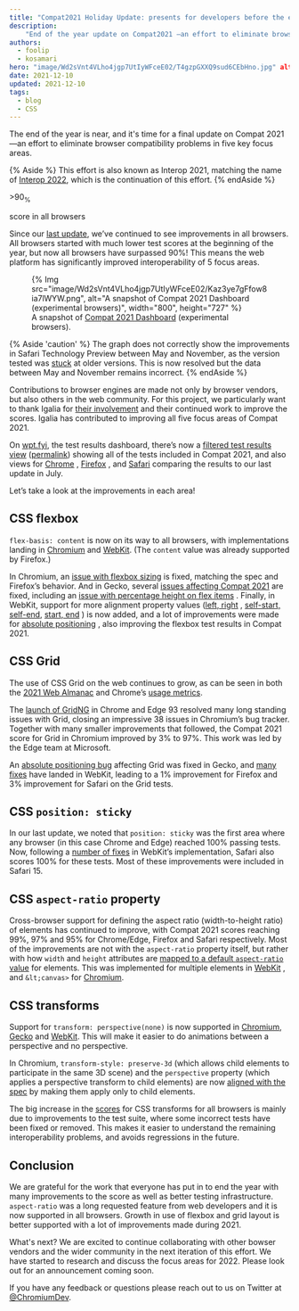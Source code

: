 ```yaml
---
title: "Compat2021 Holiday Update: presents for developers before the end of the year"
description:
    "End of the year update on Compat2021 —an effort to eliminate browser compatibility problems in five key focus areas: CSS Flexbox, CSS Grid, position: sticky, aspect-ratio, and CSS transforms."
authors:
  - foolip
  - kosamari 
hero: "image/Wd2sVnt4VLho4jgp7UtIyWFceE02/T4gzpGXXQ9sud6CEbHno.jpg" alt: "a hand holding a small box of presents with red ribbon." 
date: 2021-12-10 
updated: 2021-12-10 
tags:
  - blog
  - CSS
---
```


The end of the year is near, and it's time for a final update on Compat 2021—an effort to eliminate 
browser compatibility problems in five key focus areas.

{% Aside %}
This effort is also known as Interop 2021, matching the name of 
[Interop 2022](https://github.com/web-platform-tests/interop-2022), which is the continuation of 
this effort.
{% endAside %}

<div class="stats">
  <div class="stats__item">
    <p class="stats__figure"> >90<sub>%</sub></p>
    <p>score in all browsers</p>
  </div>
</div>

Since our [last update](https://web.dev/compat2021-midyear/), we’ve continued to see improvements 
in all browsers. All browsers started with much lower test scores at the beginning of the year, but 
now all browsers have surpassed 90%! This means the web platform has significantly improved 
interoperability of 5 focus areas. 

<figure class="w-figure">
{% Img src="image/Wd2sVnt4VLho4jgp7UtIyWFceE02/Kaz3ye7gFfow8ia7lWYW.png", alt="A snapshot of Compat 
2021 Dashboard (experimental browsers)", width="800", height="727" %}
  <figcaption class="w-figcaption">
    A snapshot of <a href="https://wpt.fyi/compat2021">Compat 2021 Dashboard</a> (experimental 
    browsers).
  </figcaption>
</figure>

{% Aside 'caution' %}
The graph does not correctly show the improvements in Safari Technology Preview between May and 
November, as the version tested was [stuck](https://github.com/web-platform-tests/wpt/issues/31147) 
at older versions. This is now resolved but the data between May and November remains incorrect.
{% endAside %}

Contributions to browser engines are made not only by browser vendors, but also others in the web 
community. For this project, we particularly want to thank Igalia for 
[their involvement](https://www.igalia.com/2021/11/12/New-Interoperability-Milestones.html) and 
their continued work to improve the scores. Igalia has contributed to improving all five focus 
areas of Compat 2021.

On [wpt.fyi](https://wpt.fyi/), the test results dashboard, there’s now a 
[filtered test results view](https://wpt.fyi/results/?label=master&label=experimental&product=chrome&product=firefox&product=safari&aligned&q=label%3Ainterop-2021) 
([permalink](https://wpt.fyi/results/?q=label%3Ainterop-2021&run_id=5629744973348864&run_id=5117500464300032&run_id=5734588178497536)) showing all of the tests included in Compat 2021, 
and also views for [Chrome](https://wpt.fyi/results/?diff&filter=ADC&q=label%3Ainterop-2021&run_id=5738932147847168&run_id=5629744973348864)
, [Firefox](https://wpt.fyi/results/?diff&filter=ADC&q=label%3Ainterop-2021&run_id=5644039006191616&run_id=5117500464300032)
, and [Safari](https://wpt.fyi/results/?diff&filter=ADC&q=label%3Ainterop-2021&run_id=5739124314079232&run_id=5734588178497536) 
comparing the results to our last update in July.

Let’s take a look at the improvements in each area!


## CSS flexbox

`flex-basis: content` is now on its way to all browsers, with implementations landing in 
[Chromium](https://bugs.chromium.org/p/chromium/issues/detail?id=470421) and 
[WebKit](https://trac.webkit.org/changeset/284440/webkit). (The `content` value was already 
supported by Firefox.)

In Chromium, an [issue with flexbox sizing](https://bugs.chromium.org/p/chromium/issues/detail?id=961902) 
is fixed, matching the spec and Firefox’s behavior. And in Gecko, several 
[issues affecting Compat 2021](https://bugzilla.mozilla.org/show_bug.cgi?id=1700745) are fixed, 
including an [issue with percentage height on flex items](https://bugzilla.mozilla.org/show_bug.cgi?id=1611303)
. Finally, in WebKit, support for more alignment property values ([left, right](https://trac.webkit.org/changeset/282078/webkit)
, [self-start, self-end](https://trac.webkit.org/changeset/282267/webkit), [start, end](https://trac.webkit.org/changeset/281840/webkit)
) is now added, and a lot of improvements were made for [absolute positioning](https://trac.webkit.org/changeset/281995/webkit)
, also improving the flexbox test results in Compat 2021.


## CSS Grid

The use of CSS Grid on the web continues to grow, as can be seen in both the 
[2021 Web Almanac](https://almanac.httparchive.org/en/2021/css#flexbox-and-grid-adoption) and 
Chrome’s [usage metrics](https://www.chromestatus.com/metrics/feature/timeline/popularity/1693).

The [launch of GridNG](https://blogs.windows.com/msedgedev/2021/08/10/compat2021-css-grid-gridng/) 
in Chrome and Edge 93 resolved many long standing issues with Grid, closing an impressive 38 issues 
in Chromium’s bug tracker. Together with many smaller improvements that followed, the Compat 2021 
score for Grid in Chromium improved by 3% to 97%. This work was led by the Edge team at Microsoft.

An [absolute positioning bug](https://bugzilla.mozilla.org/show_bug.cgi?id=1707643) affecting Grid 
was fixed in Gecko, and [many fixes](https://bugs.webkit.org/buglist.cgi?bug_status=RESOLVED&email1=zsun%40igalia.com&emailassigned_to1=1&emailtype1=equals&list_id=7730965&query_format=advanced&resolution=FIXED&short_desc=grid&short_desc_type=allwordssubstr)
 have landed in WebKit, leading to a 1% improvement for Firefox and 3% improvement for Safari on 
the Grid tests.


## CSS `position: sticky`

In our last update, we noted that `position: sticky` was the first area where any browser (in this 
case Chrome and Edge) reached 100% passing tests. Now, following a [number of fixes](https://bugs.webkit.org/buglist.cgi?bug_status=RESOLVED&email1=mrobinson%40webkit.org&emailassigned_to1=1&emailtype1=equals&list_id=7731158&query_format=advanced&resolution=FIXED&short_desc=sticky&short_desc_type=allwordssubstr) 
in WebKit’s implementation, Safari also scores 100% for these tests.  Most of these improvements 
were included in Safari 15.


## CSS `aspect-ratio` property

Cross-browser support for defining the aspect ratio (width-to-height ratio) of elements has 
continued to improve, with Compat 2021 scores reaching 99%, 97% and 95% for Chrome/Edge, Firefox 
and Safari respectively. Most of the improvements are not with the `aspect-ratio` property itself, 
but rather with how `width` and `height` attributes are [mapped to a default `aspect-ratio` value](https://developer.mozilla.org/docs/Web/Media/images/aspect_ratio_mapping) 
for elements. This was implemented for multiple elements in [WebKit](https://wpt.fyi/results/html/rendering/replaced-elements/attributes-for-embedded-content-and-images?diff&filter=ADC&q=label%3Ainterop-2021&run_id=5739124314079232&run_id=6290692121821184)
, and `&lt;canvas>` for [Chromium](https://chromium-review.googlesource.com/c/chromium/src/+/3109968).


## CSS transforms

Support for `transform: perspective(none)` is now supported in 
[Chromium](https://chromestatus.com/feature/5687325523705856), 
[Gecko](https://bugzilla.mozilla.org/show_bug.cgi?id=1725207) and 
[WebKit](https://trac.webkit.org/changeset/285255/webkit). This will make it easier to do 
animations between a perspective and no perspective.

In Chromium, `transform-style: preserve-3d` (which allows child elements to participate in the same 
3D scene) and the `perspective` property (which applies a perspective transform to child elements) 
are now [aligned with the spec](https://chromestatus.com/feature/5640541339385856) by making them 
apply only to child elements.

The big increase in the [scores](https://wpt.fyi/compat2021?feature=css-transforms) for CSS 
transforms for all browsers is mainly due to improvements to the test suite, where some incorrect 
tests have been fixed or removed. This makes it easier to understand the remaining interoperability 
problems, and avoids regressions in the future.


## Conclusion

We are grateful for the work that everyone has put in to end the year with many improvements to the 
score as well as better testing infrastructure. `aspect-ratio` was a long requested feature from 
web developers and it is now supported in all browsers. Growth in use of flexbox and grid layout is 
better supported with a lot of improvements made during 2021. 

What's next? We are excited to continue collaborating with other bowser vendors and the wider 
community in the next iteration of this effort. We have started to research and discuss the focus 
areas for 2022. Please look out for an announcement coming soon.

If you have any feedback or questions please reach out to us on Twitter at [@ChromiumDev](https://twitter.com/ChromiumDev). 
